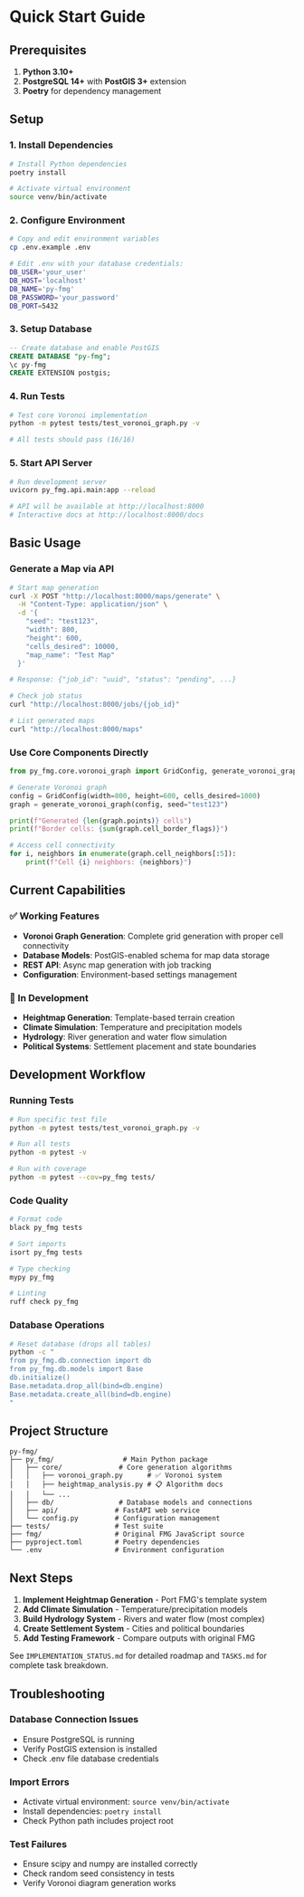 # Quick Start Guide

## Prerequisites

1. **Python 3.10+** 
2. **PostgreSQL 14+** with **PostGIS 3+** extension
3. **Poetry** for dependency management

## Setup

### 1. Install Dependencies
```bash
# Install Python dependencies
poetry install

# Activate virtual environment
source venv/bin/activate
```

### 2. Configure Environment
```bash
# Copy and edit environment variables
cp .env.example .env

# Edit .env with your database credentials:
DB_USER='your_user'
DB_HOST='localhost'  
DB_NAME='py-fmg'
DB_PASSWORD='your_password'
DB_PORT=5432
```

### 3. Setup Database
```sql
-- Create database and enable PostGIS
CREATE DATABASE "py-fmg";
\c py-fmg
CREATE EXTENSION postgis;
```

### 4. Run Tests
```bash
# Test core Voronoi implementation
python -m pytest tests/test_voronoi_graph.py -v

# All tests should pass (16/16)
```

### 5. Start API Server
```bash
# Run development server
uvicorn py_fmg.api.main:app --reload

# API will be available at http://localhost:8000
# Interactive docs at http://localhost:8000/docs
```

## Basic Usage

### Generate a Map via API

```bash
# Start map generation
curl -X POST "http://localhost:8000/maps/generate" \
  -H "Content-Type: application/json" \
  -d '{
    "seed": "test123",
    "width": 800,
    "height": 600,
    "cells_desired": 10000,
    "map_name": "Test Map"
  }'

# Response: {"job_id": "uuid", "status": "pending", ...}

# Check job status  
curl "http://localhost:8000/jobs/{job_id}"

# List generated maps
curl "http://localhost:8000/maps"
```

### Use Core Components Directly

```python
from py_fmg.core.voronoi_graph import GridConfig, generate_voronoi_graph

# Generate Voronoi graph
config = GridConfig(width=800, height=600, cells_desired=1000)
graph = generate_voronoi_graph(config, seed="test123")

print(f"Generated {len(graph.points)} cells")
print(f"Border cells: {sum(graph.cell_border_flags)}")

# Access cell connectivity
for i, neighbors in enumerate(graph.cell_neighbors[:5]):
    print(f"Cell {i} neighbors: {neighbors}")
```

## Current Capabilities

### ✅ Working Features
- **Voronoi Graph Generation**: Complete grid generation with proper cell connectivity
- **Database Models**: PostGIS-enabled schema for map data storage  
- **REST API**: Async map generation with job tracking
- **Configuration**: Environment-based settings management

### 🚧 In Development
- **Heightmap Generation**: Template-based terrain creation
- **Climate Simulation**: Temperature and precipitation models
- **Hydrology**: River generation and water flow simulation
- **Political Systems**: Settlement placement and state boundaries

## Development Workflow

### Running Tests
```bash
# Run specific test file
python -m pytest tests/test_voronoi_graph.py -v

# Run all tests
python -m pytest -v

# Run with coverage
python -m pytest --cov=py_fmg tests/
```

### Code Quality
```bash
# Format code
black py_fmg tests

# Sort imports  
isort py_fmg tests

# Type checking
mypy py_fmg

# Linting
ruff check py_fmg
```

### Database Operations
```bash
# Reset database (drops all tables)
python -c "
from py_fmg.db.connection import db
from py_fmg.db.models import Base
db.initialize()
Base.metadata.drop_all(bind=db.engine)
Base.metadata.create_all(bind=db.engine)
"
```

## Project Structure

```
py-fmg/
├── py_fmg/                 # Main Python package
│   ├── core/              # Core generation algorithms
│   │   ├── voronoi_graph.py      # ✅ Voronoi system
│   │   ├── heightmap_analysis.py # 📋 Algorithm docs
│   │   └── ...
│   ├── db/                # Database models and connections
│   ├── api/              # FastAPI web service
│   └── config.py         # Configuration management
├── tests/                # Test suite
├── fmg/                  # Original FMG JavaScript source
├── pyproject.toml        # Poetry dependencies
└── .env                  # Environment configuration
```

## Next Steps

1. **Implement Heightmap Generation** - Port FMG's template system
2. **Add Climate Simulation** - Temperature/precipitation models  
3. **Build Hydrology System** - Rivers and water flow (most complex)
4. **Create Settlement System** - Cities and political boundaries
5. **Add Testing Framework** - Compare outputs with original FMG

See `IMPLEMENTATION_STATUS.md` for detailed roadmap and `TASKS.md` for complete task breakdown.

## Troubleshooting

### Database Connection Issues
- Ensure PostgreSQL is running
- Verify PostGIS extension is installed
- Check .env file database credentials

### Import Errors
- Activate virtual environment: `source venv/bin/activate`
- Install dependencies: `poetry install`
- Check Python path includes project root

### Test Failures
- Ensure scipy and numpy are installed correctly
- Check random seed consistency in tests
- Verify Voronoi diagram generation works
